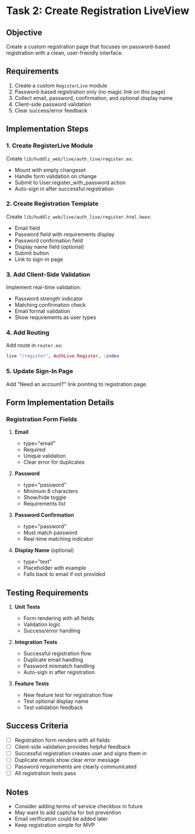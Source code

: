 # Task 2: Create Registration LiveView

## Objective

Create a custom registration page that focuses on password-based registration with a clean, user-friendly interface.

## Requirements

1. Create a custom `RegisterLive` module
2. Password-based registration only (no magic link on this page)
3. Collect email, password, confirmation, and optional display name
4. Client-side password validation
5. Clear success/error feedback

## Implementation Steps

### 1. Create RegisterLive Module

Create `lib/huddlz_web/live/auth_live/register.ex`:
- Mount with empty changeset
- Handle form validation on change
- Submit to User.register_with_password action
- Auto-sign in after successful registration

### 2. Create Registration Template

Create `lib/huddlz_web/live/auth_live/register.html.heex`:
- Email field
- Password field with requirements display
- Password confirmation field
- Display name field (optional)
- Submit button
- Link to sign-in page

### 3. Add Client-Side Validation

Implement real-time validation:
- Password strength indicator
- Matching confirmation check
- Email format validation
- Show requirements as user types

### 4. Add Routing

Add route in `router.ex`:
```elixir
live "/register", AuthLive.Register, :index
```

### 5. Update Sign-In Page

Add "Need an account?" link pointing to registration page.

## Form Implementation Details

### Registration Form Fields

1. **Email**
   - type="email"
   - Required
   - Unique validation
   - Clear error for duplicates

2. **Password**
   - type="password"
   - Minimum 8 characters
   - Show/hide toggle
   - Requirements list

3. **Password Confirmation**
   - type="password"
   - Must match password
   - Real-time matching indicator

4. **Display Name** (optional)
   - type="text"
   - Placeholder with example
   - Falls back to email if not provided

## Testing Requirements

1. **Unit Tests**
   - Form rendering with all fields
   - Validation logic
   - Success/error handling

2. **Integration Tests**
   - Successful registration flow
   - Duplicate email handling
   - Password mismatch handling
   - Auto-sign in after registration

3. **Feature Tests**
   - New feature test for registration flow
   - Test optional display name
   - Test validation feedback

## Success Criteria

- [ ] Registration form renders with all fields
- [ ] Client-side validation provides helpful feedback
- [ ] Successful registration creates user and signs them in
- [ ] Duplicate emails show clear error message
- [ ] Password requirements are clearly communicated
- [ ] All registration tests pass

## Notes

- Consider adding terms of service checkbox in future
- May want to add captcha for bot prevention
- Email verification could be added later
- Keep registration simple for MVP